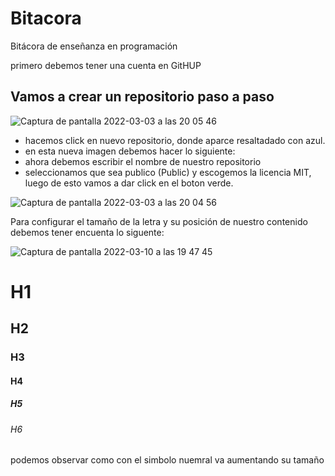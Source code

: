 # Bitacora
Bitácora de enseñanza en programación

primero debemos tener una cuenta en GitHUP

## Vamos a crear un repositorio paso a paso

![Captura de pantalla 2022-03-03 a las 20 05 46](https://user-images.githubusercontent.com/99752920/156637492-9de034a9-2db1-4f53-8465-3bc76f031cfc.png)
 
 - hacemos click en nuevo repositorio, donde aparce resaltadado con azul.
 - en esta nueva imagen debemos hacer lo siguiente:
 - ahora debemos escribir el nombre de nuestro repositorio
 - seleccionamos que sea publico (Public) y escogemos la licencia MIT, luego de esto vamos a dar click en el boton verde.
 
 
 ![Captura de pantalla 2022-03-03 a las 20 04 56](https://user-images.githubusercontent.com/99752920/156637642-f84a424e-a011-48e8-9271-21bd7b5f19e3.png)
  
 
Para configurar el tamaño de la letra y su posición de nuestro contenido debemos tener encuenta lo siguente:

![Captura de pantalla 2022-03-10 a las 19 47 45](https://user-images.githubusercontent.com/99752920/157735430-0e7a835a-e5a9-4018-86f0-0e81c27138e7.png)

# H1
## H2
### H3
#### H4
##### H5
###### H6

podemos observar como con el simbolo nuemral va aumentando su tamaño 
